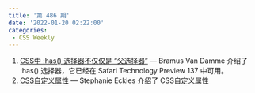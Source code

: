 ```yaml
---
title: '第 486 期'
date: '2022-01-20 02:22:00'
categories:
 - CSS Weekly
---
```


1. [CSS中 :has() 选择器不仅仅是 “父选择器”](../../css_weekly/486/has_selector.md) — Bramus Van Damme 介绍了 :has() 选择器，它已经在 Safari Technology Preview 137 中可用。
2. [CSS自定义属性](../../css_weekly/486/cutsom_properties.md) — Stephanie Eckles 介绍了 CSS自定义属性
